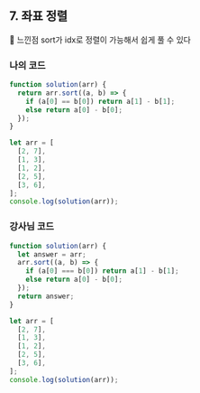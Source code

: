 ## 7. 좌표 정렬

📌 느낀점
sort가 idx로 정렬이 가능해서 쉽게 풀 수 있다

### 나의 코드

```js
function solution(arr) {
  return arr.sort((a, b) => {
    if (a[0] == b[0]) return a[1] - b[1];
    else return a[0] - b[0];
  });
}

let arr = [
  [2, 7],
  [1, 3],
  [1, 2],
  [2, 5],
  [3, 6],
];
console.log(solution(arr));
```

### 강사님 코드

```js
function solution(arr) {
  let answer = arr;
  arr.sort((a, b) => {
    if (a[0] === b[0]) return a[1] - b[1];
    else return a[0] - b[0];
  });
  return answer;
}

let arr = [
  [2, 7],
  [1, 3],
  [1, 2],
  [2, 5],
  [3, 6],
];
console.log(solution(arr));
```
